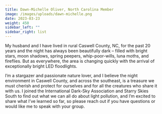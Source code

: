 ```yaml
---
title: Dawn-Michelle Oliver, North Carolina Member
image: /images/uploads/dawn-michelle.png
date: 2023-03-23
weight: 450
sidebar_left: ""
sidebar_right: list
---
```

My husband and I have lived in rural Caswell County, NC, for the past 20 years and the night has always been beautifully dark – filled with bright stars, moon shadows, spring peepers, whip-poor-wills, luna moths, and fireflies. But as everywhere, the area is changing quickly with the arrival of exceptionally bright LED floodlights. 

I’m a stargazer and passionate nature lover, and I believe the night environment in Caswell County, and across the southeast, is a treasure we must cherish and protect for ourselves and for all the creatures who share it with us. I joined the International Dark-Sky Association and Starry Skies South to find out what we can all do about light pollution, and I’m excited to share what I’ve learned so far, so please reach out if you have questions or would like me to speak with your group.